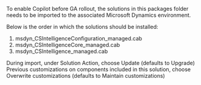To enable Copilot before GA rollout, the solutions in this packages folder needs to be imported to the associated Microsoft Dynamics environment.

Below is the order in which the solutions should be installed:

1. msdyn_CSIntelligenceConfiguration_managed.cab
2. msdyn_CSIntelligenceCore_managed.cab
3. msdyn_CSIntelligence_managed.cab

During import, under
Solution Action, choose Update (defaults to Upgrade)
Previous customizations on components included in this solution, choose Overwrite customizations (defaults to Maintain customizations)

